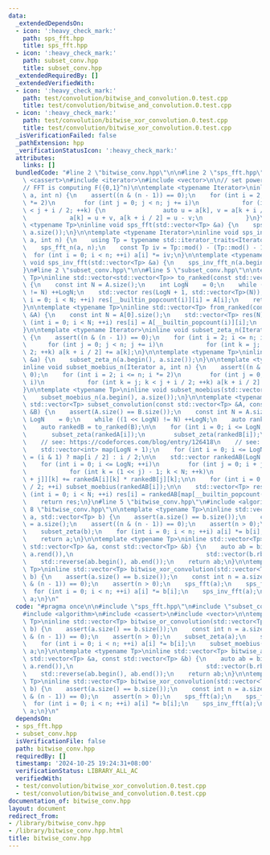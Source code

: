 ```yaml
---
data:
  _extendedDependsOn:
  - icon: ':heavy_check_mark:'
    path: sps_fft.hpp
    title: sps_fft.hpp
  - icon: ':heavy_check_mark:'
    path: subset_conv.hpp
    title: subset_conv.hpp
  _extendedRequiredBy: []
  _extendedVerifiedWith:
  - icon: ':heavy_check_mark:'
    path: test/convolution/bitwise_and_convolution.0.test.cpp
    title: test/convolution/bitwise_and_convolution.0.test.cpp
  - icon: ':heavy_check_mark:'
    path: test/convolution/bitwise_xor_convolution.0.test.cpp
    title: test/convolution/bitwise_xor_convolution.0.test.cpp
  _isVerificationFailed: false
  _pathExtension: hpp
  _verificationStatusIcon: ':heavy_check_mark:'
  attributes:
    links: []
  bundledCode: "#line 2 \"bitwise_conv.hpp\"\n\n#line 2 \"sps_fft.hpp\"\n\n#include\
    \ <cassert>\n#include <iterator>\n#include <vector>\n\n// set power series = R[x_1,...,x_n]/(x_1^2,...,x_n^2)\n\
    // FFT is computing F({0,1}^n)\n\ntemplate <typename Iterator>\ninline void sps_fft_n(Iterator\
    \ a, int n) {\n    assert((n & (n - 1)) == 0);\n    for (int i = 2; i <= n; i\
    \ *= 2)\n        for (int j = 0; j < n; j += i)\n            for (int k = j; k\
    \ < j + i / 2; ++k) {\n                auto u = a[k], v = a[k + i / 2];\n    \
    \            a[k] = u + v, a[k + i / 2] = u - v;\n            }\n}\n\ntemplate\
    \ <typename Tp>\ninline void sps_fft(std::vector<Tp> &a) {\n    sps_fft_n(a.begin(),\
    \ a.size());\n}\n\ntemplate <typename Iterator>\ninline void sps_inv_fft_n(Iterator\
    \ a, int n) {\n    using Tp = typename std::iterator_traits<Iterator>::value_type;\n\
    \    sps_fft_n(a, n);\n    const Tp iv = Tp::mod() - (Tp::mod() - 1) / n;\n  \
    \  for (int i = 0; i < n; ++i) a[i] *= iv;\n}\n\ntemplate <typename Tp>\ninline\
    \ void sps_inv_fft(std::vector<Tp> &a) {\n    sps_inv_fft_n(a.begin(), a.size());\n\
    }\n#line 2 \"subset_conv.hpp\"\n\n#line 5 \"subset_conv.hpp\"\n\ntemplate <typename\
    \ Tp>\ninline std::vector<std::vector<Tp>> to_ranked(const std::vector<Tp> &A)\
    \ {\n    const int N = A.size();\n    int LogN    = 0;\n    while ((1 << LogN)\
    \ != N) ++LogN;\n    std::vector res(LogN + 1, std::vector<Tp>(N));\n    for (int\
    \ i = 0; i < N; ++i) res[__builtin_popcount(i)][i] = A[i];\n    return res;\n\
    }\n\ntemplate <typename Tp>\ninline std::vector<Tp> from_ranked(const std::vector<std::vector<Tp>>\
    \ &A) {\n    const int N = A[0].size();\n    std::vector<Tp> res(N);\n    for\
    \ (int i = 0; i < N; ++i) res[i] = A[__builtin_popcount(i)][i];\n    return res;\n\
    }\n\ntemplate <typename Iterator>\ninline void subset_zeta_n(Iterator a, int n)\
    \ {\n    assert((n & (n - 1)) == 0);\n    for (int i = 2; i <= n; i *= 2)\n  \
    \      for (int j = 0; j < n; j += i)\n            for (int k = j; k < j + i /\
    \ 2; ++k) a[k + i / 2] += a[k];\n}\n\ntemplate <typename Tp>\ninline void subset_zeta(std::vector<Tp>\
    \ &a) {\n    subset_zeta_n(a.begin(), a.size());\n}\n\ntemplate <typename Iterator>\n\
    inline void subset_moebius_n(Iterator a, int n) {\n    assert((n & (n - 1)) ==\
    \ 0);\n    for (int i = 2; i <= n; i *= 2)\n        for (int j = 0; j < n; j +=\
    \ i)\n            for (int k = j; k < j + i / 2; ++k) a[k + i / 2] -= a[k];\n\
    }\n\ntemplate <typename Tp>\ninline void subset_moebius(std::vector<Tp> &a) {\n\
    \    subset_moebius_n(a.begin(), a.size());\n}\n\ntemplate <typename Tp>\ninline\
    \ std::vector<Tp> subset_convolution(const std::vector<Tp> &A, const std::vector<Tp>\
    \ &B) {\n    assert(A.size() == B.size());\n    const int N = A.size();\n    int\
    \ LogN    = 0;\n    while ((1 << LogN) != N) ++LogN;\n    auto rankedA = to_ranked(A);\n\
    \    auto rankedB = to_ranked(B);\n\n    for (int i = 0; i <= LogN; ++i) {\n \
    \       subset_zeta(rankedA[i]);\n        subset_zeta(rankedB[i]);\n    }\n\n\
    \    // see: https://codeforces.com/blog/entry/126418\n    // see: https://oeis.org/A025480\n\
    \    std::vector<int> map(LogN + 1);\n    for (int i = 0; i <= LogN; ++i) map[i]\
    \ = (i & 1) ? map[i / 2] : i / 2;\n\n    std::vector rankedAB(LogN / 2 + 1, std::vector<Tp>(N));\n\
    \    for (int i = 0; i <= LogN; ++i)\n        for (int j = 0; i + j <= LogN; ++j)\n\
    \            for (int k = (1 << j) - 1; k < N; ++k)\n                rankedAB[map[i\
    \ + j]][k] += rankedA[i][k] * rankedB[j][k];\n\n    for (int i = 0; i <= LogN\
    \ / 2; ++i) subset_moebius(rankedAB[i]);\n\n    std::vector<Tp> res(N);\n    for\
    \ (int i = 0; i < N; ++i) res[i] = rankedAB[map[__builtin_popcount(i)]][i];\n\
    \    return res;\n}\n#line 5 \"bitwise_conv.hpp\"\n#include <algorithm>\n#line\
    \ 8 \"bitwise_conv.hpp\"\n\ntemplate <typename Tp>\ninline std::vector<Tp> bitwise_or_convolution(std::vector<Tp>\
    \ a, std::vector<Tp> b) {\n    assert(a.size() == b.size());\n    const int n\
    \ = a.size();\n    assert((n & (n - 1)) == 0);\n    assert(n > 0);\n    subset_zeta(a);\n\
    \    subset_zeta(b);\n    for (int i = 0; i < n; ++i) a[i] *= b[i];\n    subset_moebius(a);\n\
    \    return a;\n}\n\ntemplate <typename Tp>\ninline std::vector<Tp> bitwise_and_convolution(const\
    \ std::vector<Tp> &a, const std::vector<Tp> &b) {\n    auto ab = bitwise_or_convolution(std::vector(a.rbegin(),\
    \ a.rend()),\n                                     std::vector(b.rbegin(), b.rend()));\n\
    \    std::reverse(ab.begin(), ab.end());\n    return ab;\n}\n\ntemplate <typename\
    \ Tp>\ninline std::vector<Tp> bitwise_xor_convolution(std::vector<Tp> a, std::vector<Tp>\
    \ b) {\n    assert(a.size() == b.size());\n    const int n = a.size();\n    assert((n\
    \ & (n - 1)) == 0);\n    assert(n > 0);\n    sps_fft(a);\n    sps_fft(b);\n  \
    \  for (int i = 0; i < n; ++i) a[i] *= b[i];\n    sps_inv_fft(a);\n    return\
    \ a;\n}\n"
  code: "#pragma once\n\n#include \"sps_fft.hpp\"\n#include \"subset_conv.hpp\"\n\
    #include <algorithm>\n#include <cassert>\n#include <vector>\n\ntemplate <typename\
    \ Tp>\ninline std::vector<Tp> bitwise_or_convolution(std::vector<Tp> a, std::vector<Tp>\
    \ b) {\n    assert(a.size() == b.size());\n    const int n = a.size();\n    assert((n\
    \ & (n - 1)) == 0);\n    assert(n > 0);\n    subset_zeta(a);\n    subset_zeta(b);\n\
    \    for (int i = 0; i < n; ++i) a[i] *= b[i];\n    subset_moebius(a);\n    return\
    \ a;\n}\n\ntemplate <typename Tp>\ninline std::vector<Tp> bitwise_and_convolution(const\
    \ std::vector<Tp> &a, const std::vector<Tp> &b) {\n    auto ab = bitwise_or_convolution(std::vector(a.rbegin(),\
    \ a.rend()),\n                                     std::vector(b.rbegin(), b.rend()));\n\
    \    std::reverse(ab.begin(), ab.end());\n    return ab;\n}\n\ntemplate <typename\
    \ Tp>\ninline std::vector<Tp> bitwise_xor_convolution(std::vector<Tp> a, std::vector<Tp>\
    \ b) {\n    assert(a.size() == b.size());\n    const int n = a.size();\n    assert((n\
    \ & (n - 1)) == 0);\n    assert(n > 0);\n    sps_fft(a);\n    sps_fft(b);\n  \
    \  for (int i = 0; i < n; ++i) a[i] *= b[i];\n    sps_inv_fft(a);\n    return\
    \ a;\n}\n"
  dependsOn:
  - sps_fft.hpp
  - subset_conv.hpp
  isVerificationFile: false
  path: bitwise_conv.hpp
  requiredBy: []
  timestamp: '2024-10-25 19:24:31+08:00'
  verificationStatus: LIBRARY_ALL_AC
  verifiedWith:
  - test/convolution/bitwise_xor_convolution.0.test.cpp
  - test/convolution/bitwise_and_convolution.0.test.cpp
documentation_of: bitwise_conv.hpp
layout: document
redirect_from:
- /library/bitwise_conv.hpp
- /library/bitwise_conv.hpp.html
title: bitwise_conv.hpp
---
```

